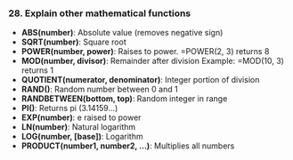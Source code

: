 ### 28. **Explain other mathematical functions**

- **ABS(number)**: Absolute value (removes negative sign)
- **SQRT(number)**: Square root
- **POWER(number, power)**: Raises to power. =POWER(2, 3) returns 8
- **MOD(number, divisor)**: Remainder after division
Example: =MOD(10, 3) returns 1
- **QUOTIENT(numerator, denominator)**: Integer portion of division
- **RAND()**: Random number between 0 and 1
- **RANDBETWEEN(bottom, top)**: Random integer in range
- **PI()**: Returns pi (3.14159...)
- **EXP(number)**: e raised to power
- **LN(number)**: Natural logarithm
- **LOG(number, [base])**: Logarithm
- **PRODUCT(number1, number2, ...)**: Multiplies all numbers
